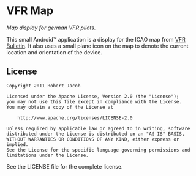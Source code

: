 VFR Map
=======
*Map display for german VFR pilots.*

This small Android&trade; application is a display for the ICAO map from
[VFR Bulletin][vfr]. It also uses a small plane icon on the map to denote the
current location and orientation of the device.

License
-------
    Copyright 2011 Robert Jacob

    Licensed under the Apache License, Version 2.0 (the "License");
    you may not use this file except in compliance with the License.
    You may obtain a copy of the License at

        http://www.apache.org/licenses/LICENSE-2.0

    Unless required by applicable law or agreed to in writing, software
    distributed under the License is distributed on an "AS IS" BASIS,
    WITHOUT WARRANTIES OR CONDITIONS OF ANY KIND, either express or implied.
    See the License for the specific language governing permissions and
    limitations under the License.

See the LICENSE file for the complete license.

[vfr]: http://www.vfr-bulletin.de/web20/index.htm
